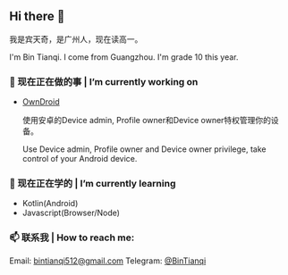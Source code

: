 ## Hi there 👋

我是宾天奇，是广州人，现在读高一。

I'm Bin Tianqi. I come from Guangzhou. I'm grade 10 this year.

### 🔭 现在正在做的事 | I’m currently working on

- [OwnDroid](https://github.com/BinTianqi/AndroidOwner)
  
  使用安卓的Device admin, Profile owner和Device owner特权管理你的设备。
  
  Use Device admin, Profile owner and Device owner privilege, take control of your Android device. 

### 🌱 现在正在学的 | I’m currently learning

- Kotlin(Android)
- Javascript(Browser/Node)

### 📫 联系我 | How to reach me: 

Email: [bintianqi512@gmail.com](mailto:bintianqi512@gmail.com)
Telegram: [@BinTianqi](https://t.me/BinTianqi)

